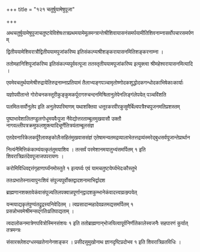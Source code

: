 +++
title = "१२१ चतुर्षुयामेषुपूजा"

+++

अथचतुर्षुयामेषुपूजाचतुष्टयेविशेषःतत्रप्रथमयामेमूलमन्त्रान्तेश्रीशिवायासनंसमर्पयामीतिशिवनाम्नासर्वोपचारसमर्पणम्

द्वितीययामेशिवरात्रौद्वितीययामपूजांकरिष्य इतिसंकल्प्यश्रीशङ्करायासनमितिशङ्करनाम्ना ।

ततोमहानिशिपूजांकरिष्य इतिसंकल्प्यपूर्ववत्पूजा ततस्तृतीययामपूजांकरिष्य इत्युक्त्वा श्रीमहेश्वरायासनमित्यादि ।

एवमेवचतुर्थयामेश्रीरुद्रायेतिरुद्रनाम्नाप्रतियामं तैलाभ्यङ्गपञ्चामृतोष्णोदकशुद्धोदकगन्धोदकाभिषेकाःकार्याः

यज्ञोपवीतान्ते गोरोचनकस्तूरीकुङ्कुमकर्पूरागरुचन्दनमिश्रितानुलेपेनलिङ्गंलेपयेत् पञ्चविंशति

पलमितःसर्वोनुलेप इति अनुलेपपरिमाणम् यथाशक्तिवा धत्तूरकरवीरकुसुमैर्बिल्वपत्रैश्चपूजनमतिप्रशस्तम्

पुष्पाभावेशालितण्डुलगोधूमयवैःपूजा नैवेद्योत्तरताम्बूलमुखवासौ उक्तौ नागवल्लीपत्रक्रमुफलशुक्त्यादिचूर्णेतित्रयंताम्बूलसंज्ञ

एतदेवनारिकेलकर्पूरैलाक्ङ्कोलैःसहितंमुखवाससंज्ञं एतेषामन्यतमद्रव्यालाभेतत्तद्रव्यंस्मरेद्‌बुधसर्वपूजान्तेप्रार्थान

नित्यंनैमित्तिकंकाम्यंयत्कृतंतुमयाशिव । तत्सर्वं परमेशानमयातुभ्यंसमर्पितम् १ इति शिवरात्रिव्रतंदेवपूजाजपपरायणः ।

करोमिविधिवद्दत्तंगृहाणार्घ्यंनमोस्तुते १ इत्यर्घ्यः एवं यामचतुष्टयेर्घ्यभेदःकौस्तुभे

ततःप्रभातेस्नात्वापुनःशिवं संपूज्यपूर्वोक्तद्वादशनामाभिर्द्वादश

ब्राह्मणानशक्तावेकंवासंपूज्यतिलपक्वान्नपूर्णान्‌द्वादशकुम्भानेकंवादत्त्वाव्रतम्र्पयेत्

यन्मयाद्यकृतंपुण्यंतद्रुद्रस्यनिवेदितम् । त्वप्रसादान्महादेवव्रतमद्यसमर्पितम् १ प्रसन्नोभवमेश्रीमन्सद्गतिःप्रतिपाद्यताम् ।

त्वदालोकनमात्रेणपवित्रोस्मिनसंशयः १ इति ततोब्राह्मणान्‌भोजयित्वापूर्वनिर्णीतेकालेस्वजनैः सहपारणं कुर्यात् तत्रमन्त्रः

संसारक्लेशदग्धस्यव्रतेनानेनशङ्कर । प्रसीदसुमुखोनाथ ज्ञानदृष्टिप्रदोभव १ इति शिवरात्रिव्रतविधिः ।
